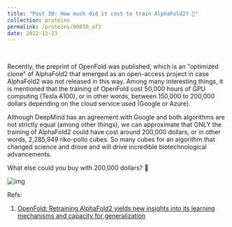 ```yaml
---
title: "Post 30: How much did it cost to train AlphaFold2? 💸"
collection: proteins
permalink: /proteins/00030_af2
date: 2022-12-23
---
```


&nbsp;

Recently, the preprint of OpenFold was published, which is an "optimized clone" of AlphaFold2 that emerged as an open-access project in case AlphaFold2 was not released in this way. Among many interesting things, it is mentioned that the training of OpenFold cost 50,000 hours of GPU computing (Tesla A100), or in other words, between 150,000 to 200,000 dollars depending on the cloud service used (Google or Azure).

Although DeepMind has an agreement with Google and both algorithms are not strictly equal (among other things), we can approximate that ONLY the training of AlphaFold2 could have cost around 200,000 dollars, or in other words, 2,285,949 riko-pollo cubes. So many cubes for an algorithm that changed science and drove and will drive incredible biotechnological advancements.

What else could you buy with 200,000 dollars? 🤔

![img](/images/proteins/00029_af2.jpg)

Refs:

1. [OpenFold: Retraining AlphaFold2 yields new insights into its learning mechanisms and capacity for generalization](https://www.biorxiv.org/content/10.1101/2022.11.20.517210v2) 
